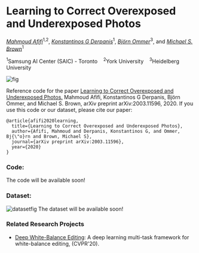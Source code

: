 # Learning to Correct Overexposed and Underexposed Photos

*[Mahmoud Afifi](https://sites.google.com/view/mafifi)*<sup>1,2</sup>, 
*[Konstantinos G Derpanis](https://www.cs.ryerson.ca/kosta/)*<sup>1</sup>, 
*[Björn Ommer](https://hci.iwr.uni-heidelberg.de/Staff/bommer)*<sup>3</sup>, 
and *[Michael S. Brown](http://www.cse.yorku.ca/~mbrown/)*<sup>1</sup>

<sup>1</sup>Samsung AI Center (SAIC) - Toronto &nbsp;&nbsp;  <sup>2</sup>York University  &nbsp;&nbsp;  <sup>3</sup>Heidelberg University


![fig](https://user-images.githubusercontent.com/37669469/77943202-dacad280-728a-11ea-9136-26cd62a9fbe3.jpg)

Reference code for the paper [Learning to Correct Overexposed and Underexposed Photos.](https://arxiv.org/pdf/2003.11596.pdf) Mahmoud Afifi, Konstantinos G Derpanis, Björn Ommer, and Michael S. Brown, arXiv preprint arXiv:2003.11596, 2020. If you use this code or our dataset, please cite our paper:
```
@article{afifi2020learning,
  title={Learning to Correct Overexposed and Underexposed Photos},
  author={Afifi, Mahmoud and Derpanis, Konstantinos G, and Ommer, Bj{\"o}rn and Brown, Michael S},
  journal={arXiv preprint arXiv:2003.11596},
  year={2020}
}
```


### Code:
The code will be available soon!


### Dataset:
![datasetfig](https://user-images.githubusercontent.com/37669469/80766372-49fa4780-8b13-11ea-9f41-4f6d096c679e.jpg)
The dataset will be available soon!

### Related Research Projects
- [Deep White-Balance Editing](https://github.com/mahmoudnafifi/Deep_White_Balance): A deep learning multi-task framework for white-balance editing, (CVPR'20).

